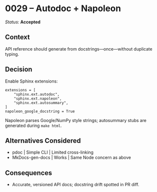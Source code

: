 # 0029 – Autodoc + Napoleon

*Status*: **Accepted**

## Context

API reference should generate from docstrings—once—without duplicate typing.

## Decision

Enable Sphinx extensions:

```
extensions = [
    "sphinx.ext.autodoc",
    "sphinx.ext.napoleon",
    "sphinx.ext.autosummary",
]
napoleon_google_docstring = True
```

Napoleon parses Google/NumPy style strings; autosummary stubs are generated
during `make html`.

## Alternatives Considered

* pdoc | Simple CLI | Limited cross-linking
* MkDocs-gen-docs | Works | Same Node concern as above

## Consequences

* Accurate, versioned API docs; docstring drift spotted in PR diff.
